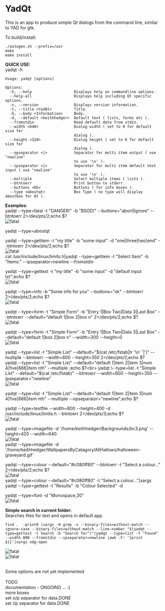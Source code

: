 # YadQt
This is an app to produce simple Qt dialogs from the command line, similar to YAD for gtk.<br>

To build/install:
````console
./autogen.sh --prefix=/usr
make
make install
````

**QUICK USE:** <br>
yadqt -h
```console
Usage: yadqt [options]

Options:
  -h, --help                   Displays help on commandline options.
  --help-all                   Displays help including Qt specific options.
  -v, --version                Displays version information.
  -t, --title <YadQt>          Title.
  -b, --body <Information>     Body.
  -d, --default <keithhedger>  Default text ( lists, forms etc ).
  --fromstdin                  Read default data from stdin.
  --width <640>                Dialog width ( set to 0 for default size for
                               dialog ).
  --height <320>               Dialog height ( set to 0 for default size for
                               dialog ).
  --opseparator <|>            Separator for multi item output ( use "newline"
                               to use '\n' ).
  --ipseparator <|>            Separator for multi item default text input ( use "newline"
                               to use '\n' ).
  --multiple                   Select multiple items ( lists ).
  --btntoerr                   Print button to stderr.
  --buttons <Ok>               Buttons ( for info boxes ).
  --type <aboutqt>             Box Type ( no type will display aboutbox for Qt ).
````
**Examples:** <br>
yadqt \--type=fatal -t "DANGER!" -b "BSOD!" --buttons="abort|Ignore" --btntoerr 2>/dev/pts/2;echo $?<br>
![fatal](screenshots/fatal.png "yadqt \--type=fatal")<br>

yadqt \--type=aboutqt<br>

yadqt \--type=getitem -t "my title" -b "some input"  -d "one|three|two|end" --btntoerr 2>/dev/pts/2;echo $?<br>
![fatal](screenshots/getitem.png "yadqt \--type=getitem")<br>
cat /usr/include/linux/limits.h|yadqt \--type=getitem -t "Select Item" -b "Items:"  --ipseparator=newline --fromstdin<br>

yadqt \--type=gettext -t "my title" -b "some input"  -d "default input txt";echo $?<br>
![fatal](screenshots/gettext.png "yadqt \--type=gettext")<br>

yadqt \--type=info -b "Some info for you" --buttons="ok" --btntoerr 2>/dev/pts/2;echo $?<br>
![fatal](screenshots/info.png "yadqt \--type=info")<br>

yadqt \--type=form -t "Simple Form" -b "Entry 1|Box Two|Data 3|Last Box" --btntoerr --default="default 1|box 2|box n"  2>/dev/pts/2;echo $?<br>
![fatal](screenshots/form.png "yadqt \--type=form")<br>

yadqt \--type=form -t "Simple Form" -b "Entry 1|Box Two|Data 3|Last Box"  --default="default 1|box 2|box n" --width=300 --height=0<br>
![fatal](screenshots/form2.png "yadqt \--type=form")<br>

yadqt \--type=list -t "Simple List" --default="$(cat /etc/fstab|tr '\\n' '|')" --multiple --btntoerr --width=600 --height=350 2>/dev/pts/2;echo $?<br>
yadqt \--type=list -t "Simple List" --default="default 1|item 2|item 3|num 4|five|666|item nth" --multiple  ;echo $?<br>
yadqt \--type=list -t "Simple List" --default="$(cat /etc/fstab)" --btntoerr --width=600 --height=350 --ipseparator="newline"<br>
![fatal](screenshots/list1.png "yadqt \--type=list")<br>

yadqt \--type=list -t "Simple List" --default="default 1|item 2|item 3|num 4|five|666|item nth" --multiple  --opseparator="newline";echo $?<br>

yadqt \--type=textfile --width=800 --height=400 -d /usr/include/linux/limits.h  --btntoerr  2>/dev/pts/3;echo $?<br>
![fatal](screenshots/textfile.png "yadqt \--type=textfile")<br>

yadqt \--type=imagefile -d '/home/keithhedger/Backgrounds/bc3.png' --height=420 --width=640<br>
![fatal](screenshots/image.png "yadqt \--type=imagefile")<br>
yadqt \--type=imagefile -d '/home/keithhedger/WallpapersByCatagory/AllHallows/halloween-graveyard.gif'<br>

yadqt \--type=colour --default="#c080ff80" --btntoerr -t "Select a colour..."  2>/dev/pts/2;echo $?<br>
![fatal](screenshots/colour.png "yadqt \--type=colour")<br>
yadqt \--type=colour --default="#c080ff80" -t "Select a colour..."|xargs yadqt \--type=gettext -t "Results" -b "Colour Selected"  -d <br>

yadqt \--type=font -d "Monospace,20"<br>
![fatal](screenshots/font.png "yadqt \--type=font")<br>

**Simple search in current folder:**<br>
Searches files for text and opens in default app.
```console
find .  -print0 |xargs -0 grep -s --binary-files=without-match --ignore-case --binary-files=without-match --line-number "$(yadqt --type=gettext -t Search -b "Search for")"|yadqt --type=list -t "Found" --width 800 --fromstdin --ipseparator=newline |awk -F: '{print $1}'|xargs xdg-open
````
![fatal](screenshots/search1.png "Search example")<br>
![fatal](screenshots/search2.png "Search example")<br>

<br>
Some options are not yet implemented<br>
<br>
TODO<br>
documentation - ONGOING ... :(<br>
more boxes<br>
set o/p separator for data.DONE<br>
set i/p separator for data.DONE<br>
